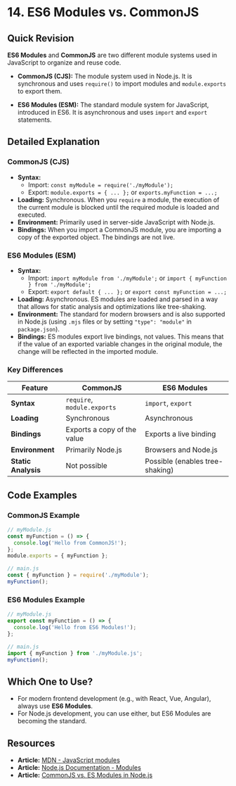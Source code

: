 
# 14. ES6 Modules vs. CommonJS

## Quick Revision

**ES6 Modules** and **CommonJS** are two different module systems used in JavaScript to organize and reuse code.

*   **CommonJS (CJS):** The module system used in Node.js. It is synchronous and uses `require()` to import modules and `module.exports` to export them.

*   **ES6 Modules (ESM):** The standard module system for JavaScript, introduced in ES6. It is asynchronous and uses `import` and `export` statements.

## Detailed Explanation

### CommonJS (CJS)

*   **Syntax:**
    *   Import: `const myModule = require('./myModule');`
    *   Export: `module.exports = { ... };` or `exports.myFunction = ...;`
*   **Loading:** Synchronous. When you `require` a module, the execution of the current module is blocked until the required module is loaded and executed.
*   **Environment:** Primarily used in server-side JavaScript with Node.js.
*   **Bindings:** When you import a CommonJS module, you are importing a copy of the exported object. The bindings are not live.

### ES6 Modules (ESM)

*   **Syntax:**
    *   Import: `import myModule from './myModule';` or `import { myFunction } from './myModule';`
    *   Export: `export default { ... };` or `export const myFunction = ...;`
*   **Loading:** Asynchronous. ES modules are loaded and parsed in a way that allows for static analysis and optimizations like tree-shaking.
*   **Environment:** The standard for modern browsers and is also supported in Node.js (using `.mjs` files or by setting `"type": "module"` in `package.json`).
*   **Bindings:** ES modules export live bindings, not values. This means that if the value of an exported variable changes in the original module, the change will be reflected in the imported module.

### Key Differences

| Feature      | CommonJS                               | ES6 Modules                            |
|--------------|----------------------------------------|----------------------------------------|
| **Syntax**   | `require`, `module.exports`            | `import`, `export`                     |
| **Loading**  | Synchronous                            | Asynchronous                           |
| **Bindings** | Exports a copy of the value            | Exports a live binding                 |
| **Environment**| Primarily Node.js                      | Browsers and Node.js                   |
| **Static Analysis** | Not possible                           | Possible (enables tree-shaking)        |

## Code Examples

### CommonJS Example

```javascript
// myModule.js
const myFunction = () => {
  console.log('Hello from CommonJS!');
};
module.exports = { myFunction };

// main.js
const { myFunction } = require('./myModule');
myFunction();
```

### ES6 Modules Example

```javascript
// myModule.js
export const myFunction = () => {
  console.log('Hello from ES6 Modules!');
};

// main.js
import { myFunction } from './myModule.js';
myFunction();
```

## Which One to Use?

*   For modern frontend development (e.g., with React, Vue, Angular), always use **ES6 Modules**.
*   For Node.js development, you can use either, but ES6 Modules are becoming the standard.

## Resources

*   **Article:** [MDN - JavaScript modules](https://developer.mozilla.org/en-US/docs/Web/JavaScript/Guide/Modules)
*   **Article:** [Node.js Documentation - Modules](https://nodejs.org/api/modules.html)
*   **Article:** [CommonJS vs. ES Modules in Node.js](https://www.freecodecamp.org/news/commonjs-vs-es-modules-in-nodejs/)
